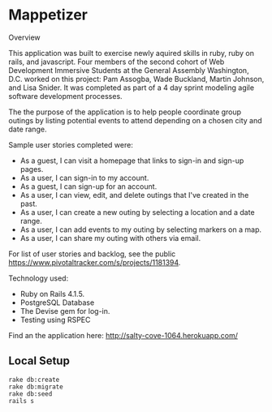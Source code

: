 Mappetizer
===========

Overview

This application was built to exercise newly aquired skills in ruby, ruby on rails, and javascript. Four members of the second cohort of Web Development Immersive Students at the General Assembly Washington, D.C. worked on this project: Pam Assogba, Wade Buckland, Martin Johnson, and Lisa Snider. It was completed as part of a 4 day sprint modeling agile software development processes.

The the purpose of the application is to help people coordinate group outings by listing potential events to attend depending on a chosen city and date range. 

Sample user stories completed were:
- As a guest, I can visit a homepage that links to sign-in and sign-up pages.
- As a user, I can sign-in to my account.
- As a guest, I can sign-up for an account.
- As a user, I can view, edit, and delete outings that I've created in the past.
- As a user, I can create a new outing by selecting a location and a date range.
- As a user, I can add events to my outing by selecting markers on a map.
- As a user, I can share my outing with others via email.

For list of user stories and backlog, see the public https://www.pivotaltracker.com/s/projects/1181394.

Technology used:
- Ruby on Rails 4.1.5.
- PostgreSQL Database
- The Devise gem for log-in.
- Testing using RSPEC

Find an the application here:
http://salty-cove-1064.herokuapp.com/

## Local Setup

    rake db:create
    rake db:migrate
    rake db:seed
    rails s